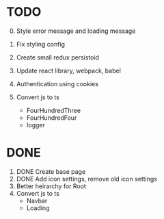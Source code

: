 # TODO

0. Style error message and loading message
1. Fix styling config

2. Create small redux persistoid
3. Update react library, webpack, babel
4. Authentication using cookies
5. Convert js to ts
    - FourHundredThree
    - FourHundredFour
    - logger

# DONE

1. DONE Create base page
2. DONE Add icon settings, remove old icon settings
3. Better heirarchy for Root
4. Convert js to ts
    - Navbar
    - Loading
